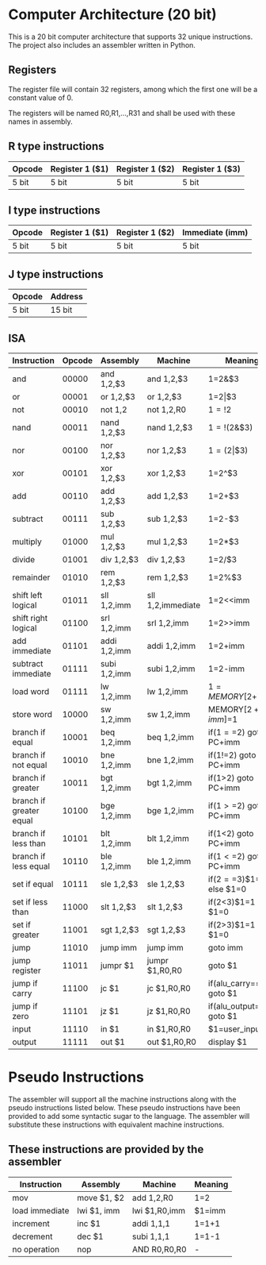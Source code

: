# Computer Architecture (20 bit)

This is a 20 bit computer architecture that supports 32 unique instructions. The project also includes an assembler written in Python.

## Registers
The register file will contain 32 registers, among which the first one will be a constant value of 0.

The registers will be named R0,R1,...,R31 and shall be used with these names in assembly.

## R type instructions
|Opcode |Register 1 ($1) |Register 1 ($2)  |Register 1 ($3) |
---| --- | ---| ---|
5 bit | 5 bit | 5 bit | 5 bit|

## I type instructions
|Opcode |Register 1 ($1) |Register 1 ($2)  |Immediate (imm) |
---| --- | ---| ---|
5 bit | 5 bit | 5 bit | 5 bit|

## J type instructions
|Opcode |Address |
---| --- |
5 bit | 15 bit|

## ISA

|Instruction |Opcode |Assembly  |Machine |Meaning |
--- | --- | ---| ---| ---|
|and|00000|and $1,$2,$3|and $1,$2,$3|$1=$2&$3|
|or|00001|or $1,$2,$3|or $1,$2,$3|$1=$2\|$3|
|not|00010|not $1,$2|not $1,$2,R0|$1=!$2|
|nand|00011|nand $1,$2,$3|nand $1,$2,$3|$1=!($2&$3)|
|nor|00100|nor $1,$2,$3|nor $1,$2,$3|$1=($2\|$3)|
|xor|00101|xor $1,$2,$3|xor $1,$2,$3|$1=$2^$3|
|add|00110|add $1,$2,$3|add $1,$2,$3|$1=$2+$3|
|subtract|00111|sub $1,$2,$3|sub $1,$2,$3|$1=$2-$3|
|multiply|01000|mul $1,$2,$3|mul $1,$2,$3|$1=$2*$3|
|divide|01001|div $1,$2,$3|div $1,$2,$3|$1=$2/$3|
|remainder|01010|rem $1,$2,$3|rem $1,$2,$3|$1=$2%$3|
|shift left logical|01011|sll $1,$2,imm|sll $1,$2,immediate|$1=$2<<imm|
|shift right logical|01100|srl $1,$2,imm|srl $1,$2,imm|$1=$2>>imm|
|add immediate|01101|addi $1,$2,imm|addi $1,$2,imm|$1=$2+imm|
|subtract immediate|01111|subi $1,$2,imm|subi $1,$2,imm|$1=$2-imm|
|load word|01111|lw $1,$2,imm|lw $1,$2,imm|$1 = MEMORY[$2+imm]|
|store word|10000|sw $1,$2,imm|sw $1,$2,imm|MEMORY[$2+imm]=$1|
|branch if equal|10001|beq $1,$2,imm|beq $1,$2,imm|if($1==$2) goto PC+imm|
|branch if not equal|10010|bne $1,$2,imm|bne $1,$2,imm|if($1!=$2) goto PC+imm|
|branch if greater|10011|bgt $1,$2,imm|bgt $1,$2,imm|if($1>$2) goto PC+imm|
|branch if greater equal|10100|bge $1,$2,imm|bge $1,$2,imm|if($1>=$2) goto PC+imm|
|branch if less than|10101|blt $1,$2,imm|blt $1,$2,imm|if($1<$2) goto PC+imm|
|branch if less equal|10110|ble $1,$2,imm|ble $1,$2,imm|if($1<=$2) goto PC+imm|
|set if equal|10111|sle $1,$2,$3|sle $1,$2,$3|if($2==$3)$1=1 else $1=0|
|set if less than|11000|slt $1,$2,$3|slt $1,$2,$3|if($2<$3)$1=1 else $1=0|
|set if greater|11001|sgt $1,$2,$3|sgt $1,$2,$3|if($2>$3)$1=1 else $1=0|
|jump|11010|jump imm|jump imm|goto imm|
|jump register|11011|jumpr $1|jumpr $1,R0,R0|goto $1|
|jump if carry|11100|jc $1|jc $1,R0,R0|if(alu_carry==1) goto $1|
|jump if zero|11101|jz $1|jz $1,R0,R0|if(alu_output==0) goto $1|
|input|11110|in $1|in $1,R0,R0|$1=user_input|
|output|11111|out $1|out $1,R0,R0|display $1|

# Pseudo Instructions
The assembler will support all the machine instructions along with the pseudo instructions listed below. These pseudo instructions have been provided to add some syntactic sugar to the language. The assembler will substitute these instructions with equivalent machine instructions.
## These instructions are provided by the assembler
|Instruction| Assembly  |Machine |Meaning |
--- | --- | ---| ---|
|mov|move $1, $2|add $1,$2,R0|$1=$2|
load immediate|lwi $1, imm|lwi $1,R0,imm|$1=imm|
increment|inc $1|addi $1,$1,1|$1=$1+1|
decrement|dec $1|subi $1,$1,1|$1=$1-1|
|no operation|nop|AND R0,R0,R0|-|